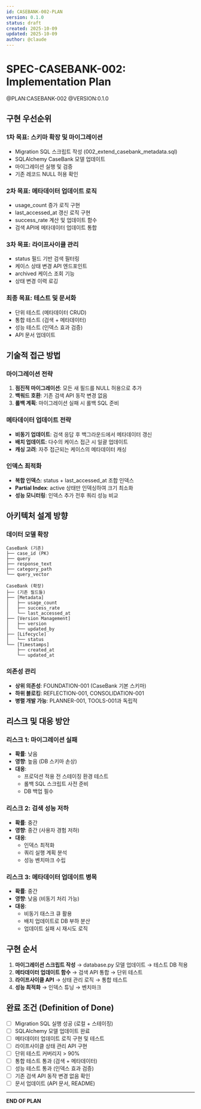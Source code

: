 ```yaml
---
id: CASEBANK-002-PLAN
version: 0.1.0
status: draft
created: 2025-10-09
updated: 2025-10-09
author: @claude
---
```


# SPEC-CASEBANK-002: Implementation Plan

@PLAN:CASEBANK-002 @VERSION:0.1.0

## 구현 우선순위

### 1차 목표: 스키마 확장 및 마이그레이션
- Migration SQL 스크립트 작성 (002_extend_casebank_metadata.sql)
- SQLAlchemy CaseBank 모델 업데이트
- 마이그레이션 실행 및 검증
- 기존 레코드 NULL 허용 확인

### 2차 목표: 메타데이터 업데이트 로직
- usage_count 증가 로직 구현
- last_accessed_at 갱신 로직 구현
- success_rate 계산 및 업데이트 함수
- 검색 API에 메타데이터 업데이트 통합

### 3차 목표: 라이프사이클 관리
- status 필드 기반 검색 필터링
- 케이스 상태 변경 API 엔드포인트
- archived 케이스 조회 기능
- 상태 변경 이력 로깅

### 최종 목표: 테스트 및 문서화
- 단위 테스트 (메타데이터 CRUD)
- 통합 테스트 (검색 + 메타데이터)
- 성능 테스트 (인덱스 효과 검증)
- API 문서 업데이트

## 기술적 접근 방법

### 마이그레이션 전략
1. **점진적 마이그레이션**: 모든 새 필드를 NULL 허용으로 추가
2. **백워드 호환**: 기존 검색 API 동작 변경 없음
3. **롤백 계획**: 마이그레이션 실패 시 롤백 SQL 준비

### 메타데이터 업데이트 전략
- **비동기 업데이트**: 검색 응답 후 백그라운드에서 메타데이터 갱신
- **배치 업데이트**: 다수의 케이스 접근 시 일괄 업데이트
- **캐싱 고려**: 자주 접근되는 케이스의 메타데이터 캐싱

### 인덱스 최적화
- **복합 인덱스**: status + last_accessed_at 조합 인덱스
- **Partial Index**: active 상태만 인덱싱하여 크기 최소화
- **성능 모니터링**: 인덱스 추가 전후 쿼리 성능 비교

## 아키텍처 설계 방향

### 데이터 모델 확장
```
CaseBank (기존)
├── case_id (PK)
├── query
├── response_text
├── category_path
└── query_vector

CaseBank (확장)
├── (기존 필드들)
├── [Metadata]
│   ├── usage_count
│   ├── success_rate
│   └── last_accessed_at
├── [Version Management]
│   ├── version
│   └── updated_by
├── [Lifecycle]
│   └── status
└── [Timestamps]
    ├── created_at
    └── updated_at
```

### 의존성 관리
- **상위 의존성**: FOUNDATION-001 (CaseBank 기본 스키마)
- **하위 블로킹**: REFLECTION-001, CONSOLIDATION-001
- **병렬 개발 가능**: PLANNER-001, TOOLS-001과 독립적

## 리스크 및 대응 방안

### 리스크 1: 마이그레이션 실패
- **확률**: 낮음
- **영향**: 높음 (DB 스키마 손상)
- **대응**:
  - 프로덕션 적용 전 스테이징 환경 테스트
  - 롤백 SQL 스크립트 사전 준비
  - DB 백업 필수

### 리스크 2: 검색 성능 저하
- **확률**: 중간
- **영향**: 중간 (사용자 경험 저하)
- **대응**:
  - 인덱스 최적화
  - 쿼리 실행 계획 분석
  - 성능 벤치마크 수립

### 리스크 3: 메타데이터 업데이트 병목
- **확률**: 중간
- **영향**: 낮음 (비동기 처리 가능)
- **대응**:
  - 비동기 태스크 큐 활용
  - 배치 업데이트로 DB 부하 분산
  - 업데이트 실패 시 재시도 로직

## 구현 순서

1. **마이그레이션 스크립트 작성** → database.py 모델 업데이트 → 테스트 DB 적용
2. **메타데이터 업데이트 함수** → 검색 API 통합 → 단위 테스트
3. **라이프사이클 API** → 상태 관리 로직 → 통합 테스트
4. **성능 최적화** → 인덱스 튜닝 → 벤치마크

## 완료 조건 (Definition of Done)

- [ ] Migration SQL 실행 성공 (로컬 + 스테이징)
- [ ] SQLAlchemy 모델 업데이트 완료
- [ ] 메타데이터 업데이트 로직 구현 및 테스트
- [ ] 라이프사이클 상태 관리 API 구현
- [ ] 단위 테스트 커버리지 > 90%
- [ ] 통합 테스트 통과 (검색 + 메타데이터)
- [ ] 성능 테스트 통과 (인덱스 효과 검증)
- [ ] 기존 검색 API 동작 변경 없음 확인
- [ ] 문서 업데이트 (API 문서, README)

---

**END OF PLAN**
